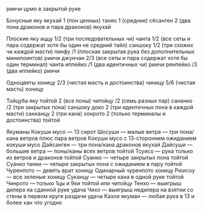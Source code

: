 риичи
цумо в закрытой руке

Бонусные яку
якухай 1 (пон ценных)
таняо 1 (средние)
    сёсанген 2 (два пона драконов и пара драконов)
        якухай

Плоские яку
иццу 1/2 (три последовательных чи)
чанта 1/2 (все сеты и пара содержат хотя бы один не средний тайл)
саншоку 1/2 (три схожих чи каждой масти)
    пинфу /1 (плоская закрытая рука без дополнительных минипоинтов)
        риичи
    джунчан 2/3 (все сеты и пара содержат хотя бы один терминал)
        чанта
    иппейко /1 (два идентичных чи)
        риичи
    рянпейко /3 (два иппейко)
        риичи

Одноцветы
хоницу 2/3 (чистая масть и достоинства)
    чиницу 5/6 (чистая масть)
        хоницу

Тойцуба яку
тойтой 2 (все поны)
читойцу /2 (семь разных пар)
сананко /2 (три закрытых пона)
саншоку доко 2 (три идентичных пона в каждой масти)
санканцу 2 (три кана)
    хонрото 2 (только терминалы и достоинства)
        тойтой

Якуманы
Кокуши мусо — 13 сирот
Шосуши — малые ветра — три пона/кана ветров плюс пара ветров
    Кокуши мусо с 13-сторонним ожиданием
        кокуши мусо
    Дайсанген — три пона/кана драконов
        якухай
    Дайсуши — большие ветра — поны/каны всех ветров
        тойтой
    Тсуисо — рука только из ветров и драконов
        тойтой
    Суанко — четыре закрытых пона
        тойтой
    Суанко танки — четыре закрытых пона с ожиданием в пару
        тойтой
    Чуренпото — девять врат
        хоницу
    Одинарный чуренпото
        хоницу
    Рюисоу — все зеленые
        хоницу
    Суканцу — четыре кана в одной руке
        тойтой
    Чинрото — только 1цы и 9ки
        тойтой или читойцу
    Тенхо — выигрыш дилера на сданной руке
        удача
    Чихо — выигрыш недилера на взятии со стены в первом круге раздачи
        удача
    Казое якуман — любая рука в 13 и более хан
        что угодно
